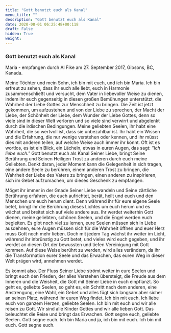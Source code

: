 ```yaml
---
title: "Gott benutzt euch als Kanal"
menu_title: ""
description: "Gott benutzt euch als Kanal"
date: 2020-08-01 06:25:48+00:118
draft: False
hidden: True
weight:
---
```

### Gott benutzt euch als Kanal

Maria - empfangen durch Al Fike am 27. September 2017, Gibsons, BC, Kanada.

Meine Töchter und mein Sohn, ich bin mit euch, und ich bin Maria. Ich bin erfreut zu sehen, dass ihr euch alle liebt, euch in Harmonie zusammenschließt und versucht, dem Vater in liebevoller Weise zu dienen, indem ihr euch gegenseitig in diesen großen Bemühungen unterstützt, die Wahrheit der Liebe Gottes zur Menschheit zu bringen. Die Zeit ist jetzt gekommen, um aufzustehen und von der Liebe zu sprechen, der Macht der Liebe, der Schönheit der Liebe, dem Wunder der Liebe Gottes, denn so viele sind in dieser Welt verloren und so viele sind verwirrt und abgelenkt durch die irdischen Bedingungen. Meine geliebten Seelen, ihr habt eine Wahrheit, die so wertvoll ist, dass sie unbezahlbar ist. Ihr habt ein Wissen und die Erfahrung, die nur wenige verstehen oder kennen, und ihr müsst dies mit anderen teilen, auf welche Weise auch immer ihr könnt. Oft ist es wortlos, es ist ein Blick, ein Lächeln, etwas in euren Augen, das sagt: *"Ich liebe euch."* Gott benutzt euch als Kanal Seiner Liebe, bringt Seine Berührung und Seinen Heiligen Trost zu anderen durch euch meine Geliebten. Denkt daran, jeder Moment kann die Gelegenheit in sich tragen, eine andere Seele zu berühren, einem anderen Trost zu bringen, die Wahrheit der Liebe des Vaters zu bringen, einen anderen zu inspirieren, sich im Gebet aufzumachen, um dieses Geschenk zu empfangen. 

Möget ihr immer in der Gnade Seiner Liebe wandeln und Seine zärtliche Berührung erfahren, die euch aufrichtet, berät, heilt und euch und den Menschen um euch herum dient. Denn während ihr für eure eigene Seele betet, bringt ihr die Berührung dieses Lichtes um euch herum und es wächst und breitet sich auf viele andere aus. Ihr werdet weiterhin Gott dienen, meine geliebten, schönen Seelen, und die Engel werden euch begleiten. Es gibt noch viel zu lernen, eure Seelen müssen sich in Liebe ausdehnen, eure Augen müssen sich für die Wahrheit öffnen und euer Herz muss Gott noch mehr lieben. Doch mit jedem Tag wächst ihr weiter im Licht, während ihr inbrünstig zu Gott betet, und vieles wird euch gegeben, und ihr werdet an diesen Ort der bewussten und tiefen Vereinigung mit Gott kommen. Auf diese Weise berührt zu werden, wird alles verändern, da ihr die Transformation eurer Seele und das Erwachen, das euren Weg in dieser Welt prägen wird, annehmen werdet.

Es kommt also. Der Fluss Seiner Liebe strömt weiter in eure Seelen und bringt euch den Frieden, der alles Verstehen übersteigt, die Freude aus dem Inneren und die Weisheit, die Gott mit Seiner Liebe in euch einpflanzt. So geht es, geliebte Seelen, so geht es, ein Schritt nach dem anderen, eine Anstrengung, eine Wahl, ein Gebet und alles fügt sich langsam aber sicher an seinen Platz, während ihr euren Weg findet. Ich bin mit euch. Ich liebe euch von ganzem Herzen, geliebte Seelen. Ich bin mit euch und wir alle reisen zu Gott. Wir sind alle Kinder Gottes und wir alle lieben Gott. Das beleuchtet die Reise und bringt das Erwachen. Gott segne euch, geliebte Seelen. Gott segne euch. Ich bin Maria und ja, ich bin mit euch. Ich bin mit euch. Gott segne euch.
